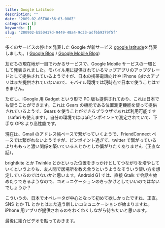 ```yaml
---
title: Google Latitude
description: ""
date: "2009-02-05T00:36:03.000Z"
categories: []
keywords: []
slug: "200902-b550417d-9449-48a4-9c33-adf6b9379f5f"
---
```


多くのサービスの停止を発表した Google が新サービス [google latitude](http://www.google.com/latitude/)を発表しました。( [Google Blog](http://googleblog.blogspot.com/2009/02/see-where-your-friends-are-with-google.html) / [Google Mobile Blog](http://googlemobile.blogspot.com/2009/02/locate-your-friends-in-real-time-with.html))

友だちの現在地が一目でわかるサービスで、Google Mobile サービスの一環として発表されました。モバイル用に提供されているマップアプリのアップグレードとして提供されているようですが、日本の携帯電話向けや iPhone 向けのアプリはまだ提供されていないので、モバイル環境では現時点で日本で使うことはできません。

ただし、iGoogle 用 Gadget という形で PC 版も提供されており、これは日本でも使うことができます。これは Gears の機能である位置測定機能を使って提供されているようで、Gears を使うことができるブラウザであれば利用可能です（safari も使えます）。自分の環境ではほぼピンポイントで測定されていて、下手な GPS より高性能です。

現在は、Gmail のアドレス帳ベースで繋がっていくようで、FriendConnect ベースでは繋がれないようですが、ピンポイント過ぎて、twitter で繋がっているよりももっと濃い関係を築いている人とかとしか繋がりたくありません（正直な話）。

brightkite とか Twinkle とかといった位置をきっかけとしてつながりを増やしていくというよりも、友人間で居場所を教え合うというようなそういう使い方を想定しているのではないかと思います。Android G1 では、直接 Gtalk で会話を始めたりできるようなので、コミュニケーションのきっかけとしていいのではないでしょうか？

こういうの、日本でオペレータが中心となって初めて欲しかったですね、正直。SNS とか TL とかとはまた違う新しいコミュニケーションが始まりますね。iPhone 用アプリが提供されるのをわくわくしながら待ちたいと思います。

最後に紹介ビデオを貼っておきます。
